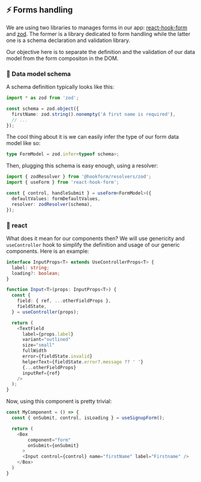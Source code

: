 ## ⚡ Forms handling

We are using two libraries to manages forms in our app: [react-hook-form](https://github.com/react-hook-form/react-hook-form) and [zod](https://github.com/colinhacks/zod). The former is a library dedicated to form handling while the latter one is a schema declaration and validation library.

Our objective here is to separate the definition and the validation of our data model from the form compositon in the DOM. 

### 🔶 Data model schema

A schema definition typically looks like this:
```typescript
import * as zod from 'zod';

const schema = zod.object({
  firstName: zod.string().nonempty('A first name is required'),
  // ...
});
```

The cool thing about it is we can easily infer the type of our form data model like so:

```typescript
type FormModel = zod.infer<typeof schema>;
```

Then, plugging this schema is easy enough, using a resolver: 

```typescript
import { zodResolver } from '@hookform/resolvers/zod';
import { useForm } from 'react-hook-form';

const { control, handleSubmit } = useForm<FormModel>({
  defaultValues: formDefaultValues,
  resolver: zodResolver(schema),
});
```

### 🔶 react

What does it mean for our components then? We will use genericity and `useController` hook to simplify the definition and usage of our generic components. Here is an example:

```typescript
interface InputProps<T> extends UseControllerProps<T> {
  label: string;
  loading?: boolean;
}

function Input<T>(props: InputProps<T>) {
  const {
    field: { ref, ...otherFieldProps },
    fieldState,
  } = useController(props);

  return (
    <TextField
      label={props.label}
      variant="outlined"
      size="small"
      fullWidth
      error={fieldState.invalid}
      helperText={fieldState.error?.message ?? ' '}
      {...otherFieldProps}
      inputRef={ref}
    />
  );
}
```

Now, using this component is pretty trivial:

```typescript
const MyComponent = () => {
  const { onSubmit, control, isLoading } = useSignupForm();

  return (
    <Box
        component="form"
        onSubmit={onSubmit}
      >
      <Input control={control} name="firstName" label="Firstname" />
    </Box>
  )
}
```